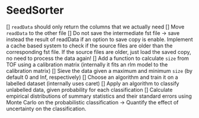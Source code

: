 # SeedSorter

[] `readData` should only return the columns that we actually need
[] Move `readData` to the other file
[] Do not save the intermediate fst file -> save instead the result of readData if an option to save copy is enable. Implement a cache based system to check if the source files are older than the corresponding fst file. If the source files are older, just load the saved copy, no need to process the data again!
[] Add a function to calculate `size` from TOF using a calibration matrix (internally it fits an rlm model to the calibration matrix)
[] Sieve the data given a maximum and minimum `size` (by default 0 and Inf, respectively)
[] Choose an algorithm and train it on a labelled dataset (internally uses caret)
[] Apply an algorithm to classify unlabelled data, given probability for each classification
[] Calculate empirical distributions of summary statistics and their standard errors using Monte Carlo on the probabilistic classification  -> Quantify the effect of uncertainty on the classification.
